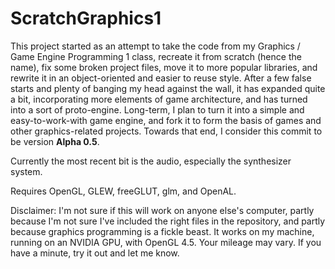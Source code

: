# ScratchGraphics1

This project started as an attempt to take the code from my Graphics / Game Engine Programming 1 class, recreate it from scratch (hence the name), fix some broken project files, move it to more popular libraries, and rewrite it in an object-oriented and easier to reuse style. After a few false starts and plenty of banging my head against the wall, it has expanded quite a bit, incorporating more elements of game architecture, and has turned into a sort of proto-engine. Long-term, I plan to turn it into a simple and easy-to-work-with game engine, and fork it to form the basis of games and other graphics-related projects. Towards that end, I consider this commit to be version **Alpha 0.5**.

Currently the most recent bit is the audio, especially the synthesizer system.

Requires OpenGL, GLEW, freeGLUT, glm, and OpenAL.

Disclaimer: I'm not sure if this will work on anyone else's computer, partly because I'm not sure I've included the right files in the repository, and partly because graphics programming is a fickle beast. It works on my machine, running on an NVIDIA GPU, with OpenGL 4.5. Your mileage may vary. If you have a minute, try it out and let me know.

